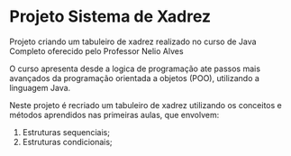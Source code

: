 <h1>Projeto Sistema de Xadrez</h1>


<p> Projeto criando um tabuleiro de xadrez realizado no curso de Java Completo oferecido pelo Professor Nelio Alves</p>
    <p>O curso apresenta desde a logica de programação ate passos mais avançados da programação orientada a objetos (POO), utilizando a linguagem Java.</p>
    <p>Neste projeto é recriado um tabuleiro de xadrez utilizando os conceitos e métodos aprendidos nas primeiras aulas, que envolvem:</p>
      <ol>
        <li> Estruturas sequenciais;</li>
        <li> Estruturas condicionais;</li>
      </ol>
</p>  